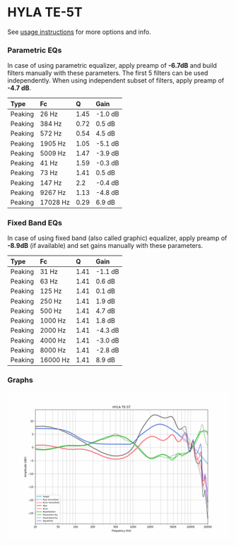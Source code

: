 # HYLA TE-5T
See [usage instructions](https://github.com/jaakkopasanen/AutoEq#usage) for more options and info.

### Parametric EQs
In case of using parametric equalizer, apply preamp of **-6.7dB** and build filters manually
with these parameters. The first 5 filters can be used independently.
When using independent subset of filters, apply preamp of **-4.7 dB**.

| Type    | Fc       |    Q | Gain    |
|:--------|:---------|:-----|:--------|
| Peaking | 26 Hz    | 1.45 | -1.0 dB |
| Peaking | 384 Hz   | 0.72 | 0.5 dB  |
| Peaking | 572 Hz   | 0.54 | 4.5 dB  |
| Peaking | 1905 Hz  | 1.05 | -5.1 dB |
| Peaking | 5009 Hz  | 1.47 | -3.9 dB |
| Peaking | 41 Hz    | 1.59 | -0.3 dB |
| Peaking | 73 Hz    | 1.41 | 0.5 dB  |
| Peaking | 147 Hz   | 2.2  | -0.4 dB |
| Peaking | 9267 Hz  | 1.13 | -4.8 dB |
| Peaking | 17028 Hz | 0.29 | 6.9 dB  |

### Fixed Band EQs
In case of using fixed band (also called graphic) equalizer, apply preamp of **-8.9dB**
(if available) and set gains manually with these parameters.

| Type    | Fc       |    Q | Gain    |
|:--------|:---------|:-----|:--------|
| Peaking | 31 Hz    | 1.41 | -1.1 dB |
| Peaking | 63 Hz    | 1.41 | 0.6 dB  |
| Peaking | 125 Hz   | 1.41 | 0.1 dB  |
| Peaking | 250 Hz   | 1.41 | 1.9 dB  |
| Peaking | 500 Hz   | 1.41 | 4.7 dB  |
| Peaking | 1000 Hz  | 1.41 | 1.8 dB  |
| Peaking | 2000 Hz  | 1.41 | -4.3 dB |
| Peaking | 4000 Hz  | 1.41 | -3.0 dB |
| Peaking | 8000 Hz  | 1.41 | -2.8 dB |
| Peaking | 16000 Hz | 1.41 | 8.9 dB  |

### Graphs
![](./HYLA%20TE-5T.png)